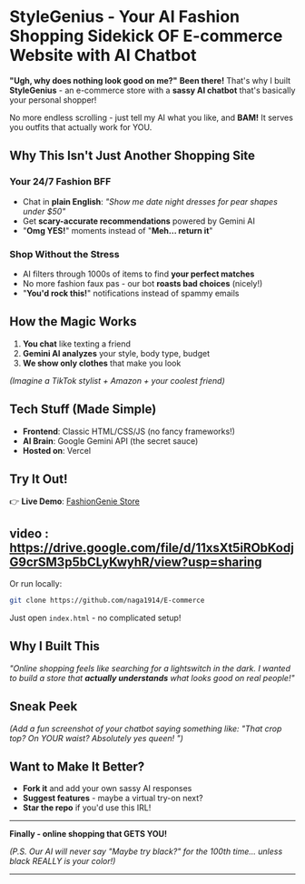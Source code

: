  #  **StyleGenius - Your AI Fashion Shopping Sidekick OF E-commerce Website with AI Chatbot**  
 

**"Ugh, why does nothing look good on me?"** 
**Been there!** That's why I built **StyleGenius** - an e-commerce store with a **sassy AI chatbot** that's basically your personal shopper!  

No more endless scrolling - just tell my AI what you like, and **BAM!**  It serves you  outfits that actually work for YOU.  

##  **Why This Isn't Just Another Shopping Site**  

###  **Your 24/7 Fashion BFF**  
- Chat in **plain English**: *"Show me date night dresses for pear shapes under $50"* 
- Get **scary-accurate recommendations** powered by Gemini AI  
- "**Omg YES!**" moments instead of "**Meh... return it**"  

###  **Shop Without the Stress**  
- AI filters through 1000s of items to find **your perfect matches**  
- No more fashion faux pas - our bot **roasts bad choices** (nicely!)  
- "**You'd rock this!**" notifications instead of spammy emails  

##  **How the Magic Works**  
1. **You chat** like texting a friend  
2. **Gemini AI analyzes** your style, body type, budget  
3. **We show only clothes** that make you look  

*(Imagine a TikTok stylist + Amazon + your coolest friend)*  

##  **Tech Stuff (Made Simple)**  
- **Frontend**: Classic HTML/CSS/JS (no fancy frameworks!)  
- **AI Brain**: Google Gemini API (the secret sauce)  
- **Hosted on**: Vercel

##  **Try It Out!**  
 👉 **Live Demo**: [FashionGenie Store](https://e-commerce-with-ai-fashion-chatbot.vercel.app/index.html)
## **video** : https://drive.google.com/file/d/11xsXt5iRObKodjG9crSM3p5bCLyKwyhR/view?usp=sharing

Or run locally:  
```bash
git clone https://github.com/naga1914/E-commerce
```
Just open `index.html` - no complicated setup!  

## **Why I Built This**  
*"Online shopping feels like searching for a lightswitch in the dark. I wanted to build a store that **actually understands** what looks good on real people!"*  

##  **Sneak Peek**  
*(Add a fun screenshot of your chatbot saying something like: "That crop top? On YOUR waist? Absolutely yes queen! ")*  

##  **Want to Make It Better?**  
- **Fork it** and add your own sassy AI responses  
- **Suggest features** - maybe a virtual try-on next?  
- **Star the repo** if you'd use this IRL!  

---  
**Finally - online shopping that GETS YOU!**   

*(P.S. Our AI will never say "Maybe try black?" for the 100th time... unless black REALLY is your color!)*  

---  
